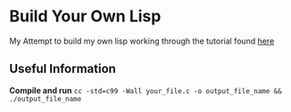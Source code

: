 # Build Your Own Lisp
My Attempt to build my own lisp working through the tutorial found [here](http://www.buildyourownlisp.com/)

## Useful Information
**Compile and run**
`cc -std=c99 -Wall your_file.c -o output_file_name && ./output_file_name`